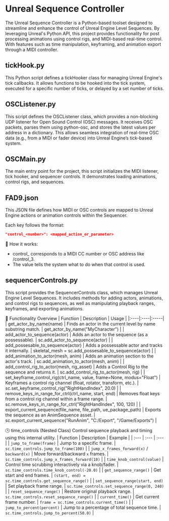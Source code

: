 # Unreal Sequence Controller

The Unreal Sequence Controller is a Python-based toolset designed to streamline and enhance the control of Unreal Engine Level Sequences. By leveraging Unreal's Python API, this project provides functionality for post processing animations using control rigs, and MIDI-based real-time control. With features such as time manipulation, keyframing, and animation export through a MIDI controller.

## tickHook.py
This Python script defines a tickHooker class for managing Unreal Engine's tick callbacks. It allows functions to be hooked into the tick system, executed for a specific number of ticks, or delayed by a set number of ticks.

## OSCListener.py
This script defines the OSCListener class, which provides a non-blocking UDP listener for Open Sound Control (OSC) messages. It receives OSC packets, parses them using python-osc, and stores the latest values per address in a dictionary. This allows seamless integration of real-time OSC data (e.g., from a MIDI or fader device) into Unreal Engine’s tick-based system.

## OSCMain.py
The main entry point for the project, this script initializes the MIDI listener, tick hooker, and sequencer controls. It demonstrates loading animations, control rigs, and sequences.

## FAD9.json
This JSON file defines how MIDI or OSC controls are mapped to Unreal Engine actions or animation controls within the Sequencer.

Each key follows the format:
```json
"control_<number>": <mapped_action_or_parameter>
```
🧩 How it works:
- control_<X> corresponds to a MIDI CC number or OSC address like /control_3.
- The value tells the system what to do when that control is used.



## sequencerControls.py
This script provides the SequencerControls class, which manages Unreal Engine Level Sequences. It includes methods for adding actors, animations, and control rigs to sequences, as well as manipulating playback ranges, keyframes, and exporting animations.

📘 Functionality Overview
| Function | Description | Usage |
|:----|:----|:-----|
| get_actor_by_name(name) | Finds an actor in the current level by name substring match. | get_actor_by_name("MyCharacter") |
| add_actor_to_sequence(actor) | Adds an actor to the sequence (as a possessable). | sc.add_actor_to_sequence(actor) |
| add_possesable_to_sequence(actor) | Adds a possessable actor and tracks it internally. | skeletal_mesh = sc.add_possesable_to_sequence(actor) |
| add_animation_to_actor(mesh, anim) | Adds an animation section to the actor's track. | sc.add_animation_to_actor(mesh, anim) |
| add_control_rig_to_actor(mesh, rig_asset) | Adds a Control Rig to the sequence and returns it. | sc.add_control_rig_to_actor(mesh, rig) |
| set_keyframe_control_rig(ctrl_name, value, frame=None, modus="Float") | Keyframes a control rig channel (float, rotator, transform, etc.). | sc.set_keyframe_control_rig("RightHandIndex", 20.0) |
| remove_keys_in_range_for_ctrl(ctrl_name, start, end) | Removes float keys from a control rig channel within a frame range. | sc.remove_keys_in_range_for_ctrl("RightHandIndex", 100, 120) |
| export_current_sequence(file_name, file_path, ue_package_path) | Exports the sequence as an AnimSequence asset. | sc.export_current_sequence("RunAnim", "C:/Export", "/Game/Exports") |

🕓 time_controls (Nested Class)
Control sequence playback and timing using this internal utility.
| Function                                   | Description                                            | Example                                                |
| :--- | :--- | :--- |
| `jump_to_frame(frame)`                     | Jump to a specific frame.                              | `sc.time_controls.jump_to_frame(100)`                  |
| `jump_x_frames_forward(x)` / `backward(x)` | Move forward/backward `x` frames.                      | `sc.time_controls.jump_x_frames_forward(10)`           |
| `time_knob_control(value)`                 | Control time scrubbing interactively via a knob/fader. | `sc.time_controls.time_knob_control(-20.0)`            |
| `get_sequence_range()`                     | Get start and end frames.                              | `(start, end) = sc.time_controls.get_sequence_range()` |
| `set_sequence_range(start, end)`           | Set playback frame range.                              | `sc.time_controls.set_sequence_range(0, 240)`          |
| `reset_sequence_range()`                   | Restore original playback range.                       | `sc.time_controls.reset_sequence_range()`              |
| `current_time()`                           | Get current frame number.                              | `frame = sc.time_controls.current_time()`              |
| `jump_to_percent(percent)`                 | Jump to a percentage of total sequence time.           | `sc.time_controls.jump_to_percent(50.0)`               |
